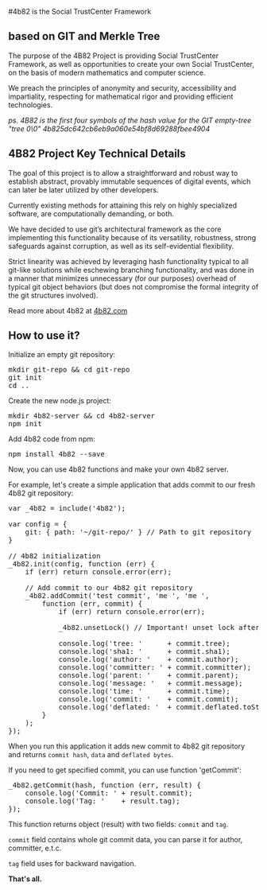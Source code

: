 #4b82 is the Social TrustCenter Framework
## based on GIT and Merkle Tree

The purpose of the 4B82 Project is providing Social TrustCenter Framework, as well as opportunities to create your own Social TrustCenter, on the basis of modern mathematics and computer science.

We preach the principles of anonymity and security, accessibility and impartiality, respecting for mathematical rigor and providing efficient technologies.

*ps. 4B82 is the first four symbols of the hash value for the GIT empty-tree "tree 0\0" 4b825dc642cb6eb9a060e54bf8d69288fbee4904*

## 4B82 Project Key Technical Details

The goal of this project is to allow a straightforward and robust way to establish abstract, provably immutable sequences of digital events, which can later be later utilized by other developers.

Currently existing methods for attaining this rely on highly specialized software, are computationally demanding, or both.

We have decided to use git’s architectural framework as the core implementing this functionality because of its versatility, robustness, strong safeguards against corruption, as well as its self-evidential flexibility.

Strict linearity was achieved by leveraging hash functionality typical to all git-like solutions while eschewing branching functionality, and was done in a manner that minimizes unnecessary (for our purposes) overhead of typical git object behaviors (but does not compromise the formal integrity of the git structures involved).

Read more about 4b82 at [4b82.com](http://4b82.com/#/details)

## How to use it?

Initialize an empty git repository:

<pre>mkdir git-repo && cd git-repo
git init
cd ..</pre>

Create the new node.js project:

<pre>mkdir 4b82-server && cd 4b82-server
npm init</pre>

Add 4b82 code from npm:

<pre>npm install 4b82 --save</pre>

Now, you can use 4b82 functions and make your own 4b82 server.

For example, let's create a simple application that adds commit to our fresh 4b82 git repository:

<pre>var _4b82 = include('4b82');
 
var config = {
	git: { path: '~/git-repo/' } // Path to git repository
}
 
// 4b82 initialization
_4b82.init(config, function (err) {
	if (err) return console.error(err);
 
	// Add commit to our 4b82 git repository
	_4b82.addCommit('test commit', 'me <me@local>', 'me <me@local>',
		function (err, commit) {
			if (err) return console.error(err);
 
			_4b82.unsetLock() // Important! unset lock after adding commit
 
			console.log('tree: '      + commit.tree);
			console.log('sha1: '      + commit.sha1);
			console.log('author: '    + commit.author);
			console.log('committer: ' + commit.committer);
			console.log('parent: '    + commit.parent);
			console.log('message: '   + commit.message);
			console.log('time: '      + commit.time);
			console.log('commit: '    + commit.commit);
			console.log('deflated: '  + commit.deflated.toString('base64'));
		}
	);
});</pre>

When you run this application it adds new commit to 4b82 git repository and returns `commit hash`, `data` and `deflated bytes`.

If you need to get specified commit, you can use function 'getCommit':

<pre>_4b82.getCommit(hash, function (err, result) {
	console.log('Commit: ' + result.commit);
	console.log('Tag: '    + result.tag);
});</pre>

This function returns object (result) with two fields: `commit` and `tag`.

`commit` field contains whole git commit data, you can parse it for author, committer, e.t.c.

`tag` field uses for backward navigation.

**That's all.**
